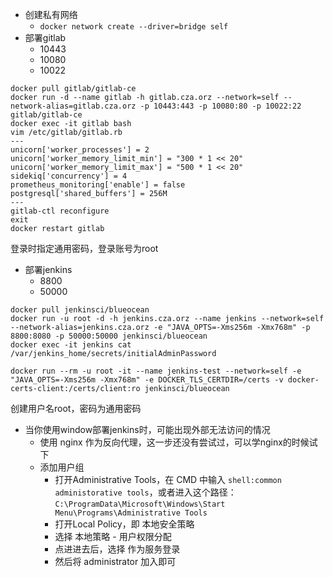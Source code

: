 * 创建私有网络
    * `docker network create --driver=bridge self`
* 部署gitlab
    * 10443
    * 10080
    * 10022
```shell script
docker pull gitlab/gitlab-ce
docker run -d --name gitlab -h gitlab.cza.orz --network=self --network-alias=gitlab.cza.orz -p 10443:443 -p 10080:80 -p 10022:22 gitlab/gitlab-ce
docker exec -it gitlab bash
vim /etc/gitlab/gitlab.rb
---
unicorn['worker_processes'] = 2
unicorn['worker_memory_limit_min'] = "300 * 1 << 20"
unicorn['worker_memory_limit_max'] = "500 * 1 << 20"
sidekiq['concurrency'] = 4
prometheus_monitoring['enable'] = false
postgresql['shared_buffers'] = 256M
---
gitlab-ctl reconfigure
exit
docker restart gitlab
```
登录时指定通用密码，登录账号为root
* 部署jenkins
    * 8800
    * 50000
```shell script
docker pull jenkinsci/blueocean
docker run -u root -d -h jenkins.cza.orz --name jenkins --network=self --network-alias=jenkins.cza.orz -e "JAVA_OPTS=-Xms256m -Xmx768m" -p 8800:8080 -p 50000:50000 jenkinsci/blueocean
docker exec -it jenkins cat /var/jenkins_home/secrets/initialAdminPassword

docker run --rm -u root -it --name jenkins-test --network=self -e "JAVA_OPTS=-Xms256m -Xmx768m" -e DOCKER_TLS_CERTDIR=/certs -v docker-certs-client:/certs/client:ro jenkinsci/blueocean
``` 
创建用户名root，密码为通用密码
* 当你使用window部署jenkins时，可能出现外部无法访问的情况
    * 使用 nginx 作为反向代理，这一步还没有尝试过，可以学nginx的时候试下
    * 添加用户组
        * 打开Administrative Tools，在 CMD 中输入 `shell:common administorative tools`，或者进入这个路径：`C:\ProgramData\Microsoft\Windows\Start Menu\Programs\Administrative Tools`
        * 打开Local Policy，即 本地安全策略
        * 选择 本地策略 - 用户权限分配
        * 点进进去后，选择 作为服务登录
        * 然后将 administrator 加入即可
